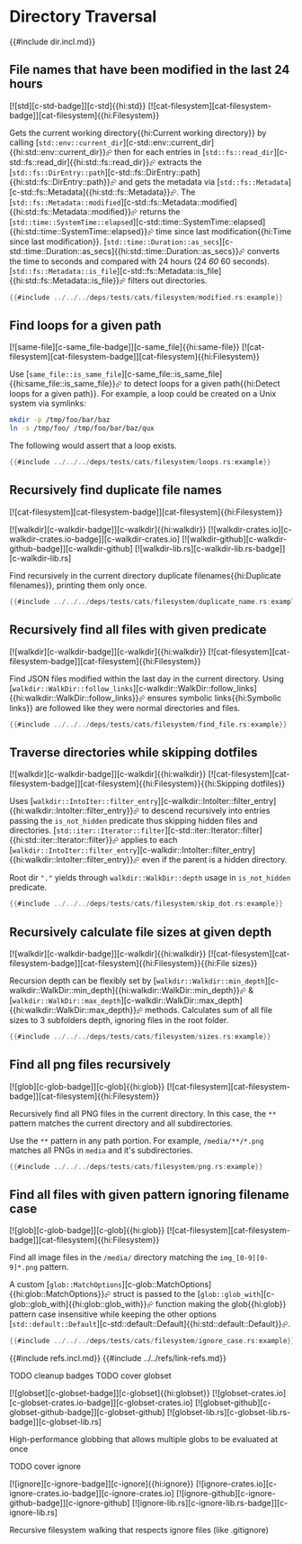 # Directory Traversal

{{#include dir.incl.md}}

## File names that have been modified in the last 24 hours

[![std][c-std-badge]][c-std]{{hi:std}}  [![cat-filesystem][cat-filesystem-badge]][cat-filesystem]{{hi:Filesystem}}

Gets the current working directory{{hi:Current working directory}} by calling [`std::env::current_dir`][c-std::env::current_dir]{{hi:std::env::current_dir}}⮳ then for each entries in [`std::fs::read_dir`][c-std::fs::read_dir]{{hi:std::fs::read_dir}}⮳ extracts the
[`std::fs::DirEntry::path`][c-std::fs::DirEntry::path]{{hi:std::fs::DirEntry::path}}⮳ and gets the metadata via [`std::fs::Metadata`][c-std::fs::Metadata]{{hi:std::fs::Metadata}}⮳. The
[`std::fs::Metadata::modified`][c-std::fs::Metadata::modified]{{hi:std::fs::Metadata::modified}}⮳ returns the [`std::time::SystemTime::elapsed`][c-std::time::SystemTime::elapsed]{{hi:std::time::SystemTime::elapsed}}⮳ time since last modification{{hi:Time since last modification}}. [`std::time::Duration::as_secs`][c-std::time::Duration::as_secs]{{hi:std::time::Duration::as_secs}}⮳ converts the time to seconds and compared with 24 hours (24 *60* 60 seconds). [`std::fs::Metadata::is_file`][c-std::fs::Metadata::is_file]{{hi:std::fs::Metadata::is_file}}⮳ filters out directories.

```rust
{{#include ../../../deps/tests/cats/filesystem/modified.rs:example}}
```

## Find loops for a given path

[![same-file][c-same_file-badge]][c-same_file]{{hi:same-file}}  [![cat-filesystem][cat-filesystem-badge]][cat-filesystem]{{hi:Filesystem}}

Use [`same_file::is_same_file`][c-same_file::is_same_file]{{hi:same_file::is_same_file}}⮳ to detect loops for a given path{{hi:Detect loops for a given path}}. For example, a loop could be created on a Unix system via symlinks:

```bash
mkdir -p /tmp/foo/bar/baz
ln -s /tmp/foo/ /tmp/foo/bar/baz/qux
```

The following would assert that a loop exists.

```rust
{{#include ../../../deps/tests/cats/filesystem/loops.rs:example}}
```

## Recursively find duplicate file names

[![cat-filesystem][cat-filesystem-badge]][cat-filesystem]{{hi:Filesystem}}

[![walkdir][c-walkdir-badge]][c-walkdir]{{hi:walkdir}}
[![walkdir-crates.io][c-walkdir-crates.io-badge]][c-walkdir-crates.io]
[![walkdir-github][c-walkdir-github-badge]][c-walkdir-github]
[![walkdir-lib.rs][c-walkdir-lib.rs-badge]][c-walkdir-lib.rs]

Find recursively in the current directory duplicate filenames{{hi:Duplicate filenames}}, printing them only once.

```rust
{{#include ../../../deps/tests/cats/filesystem/duplicate_name.rs:example}}
```

## Recursively find all files with given predicate

[![walkdir][c-walkdir-badge]][c-walkdir]{{hi:walkdir}}  [![cat-filesystem][cat-filesystem-badge]][cat-filesystem]{{hi:Filesystem}}

Find JSON files modified within the last day in the current directory. Using [`walkdir::WalkDir::follow_links`][c-walkdir::WalkDir::follow_links]{{hi:walkdir::WalkDir::follow_links}}⮳ ensures symbolic links{{hi:Symbolic links}} are followed like they were normal directories and files.

```rust
{{#include ../../../deps/tests/cats/filesystem/find_file.rs:example}}
```

## Traverse directories while skipping dotfiles

[![walkdir][c-walkdir-badge]][c-walkdir]{{hi:walkdir}}  [![cat-filesystem][cat-filesystem-badge]][cat-filesystem]{{hi:Filesystem}}{{hi:Skipping dotfiles}}

Uses [`walkdir::IntoIter::filter_entry`][c-walkdir::IntoIter::filter_entry]{{hi:walkdir::IntoIter::filter_entry}}⮳ to descend recursively into entries passing the `is_not_hidden` predicate thus skipping hidden files and directories. [`std::iter::Iterator::filter`][c-std::iter::Iterator::filter]{{hi:std::iter::Iterator::filter}}⮳ applies to each [`walkdir::IntoIter::filter_entry`][c-walkdir::IntoIter::filter_entry]{{hi:walkdir::IntoIter::filter_entry}}⮳ even if the parent is a hidden directory.

Root dir `"."` yields through `walkdir::WalkDir::depth` usage in `is_not_hidden` predicate.

```rust
{{#include ../../../deps/tests/cats/filesystem/skip_dot.rs:example}}
```

## Recursively calculate file sizes at given depth

[![walkdir][c-walkdir-badge]][c-walkdir]{{hi:walkdir}}  [![cat-filesystem][cat-filesystem-badge]][cat-filesystem]{{hi:Filesystem}}{{hi:File sizes}}

Recursion depth can be flexibly set by [`walkdir::Walkdir::min_depth`][c-walkdir::WalkDir::min_depth]{{hi:walkdir::WalkDir::min_depth}}⮳ & [`walkdir::WalkDir::max_depth`][c-walkdir::WalkDir::max_depth]{{hi:walkdir::WalkDir::max_depth}}⮳ methods. Calculates sum of all file sizes to 3 subfolders depth, ignoring files in the root folder.

```rust
{{#include ../../../deps/tests/cats/filesystem/sizes.rs:example}}
```

## Find all png files recursively

[![glob][c-glob-badge]][c-glob]{{hi:glob}}  [![cat-filesystem][cat-filesystem-badge]][cat-filesystem]{{hi:Filesystem}}

Recursively find all PNG files in the current directory. In this case, the `**` pattern matches the current directory and all subdirectories.

Use the `**` pattern in any path portion. For example, `/media/**/*.png` matches all PNGs in `media` and it's subdirectories.

```rust
{{#include ../../../deps/tests/cats/filesystem/png.rs:example}}
```

## Find all files with given pattern ignoring filename case

[![glob][c-glob-badge]][c-glob]{{hi:glob}}  [![cat-filesystem][cat-filesystem-badge]][cat-filesystem]{{hi:Filesystem}}

Find all image files in the `/media/` directory matching the `img_[0-9][0-9]*.png` pattern.

A custom [`glob::MatchOptions`][c-glob::MatchOptions]{{hi:glob::MatchOptions}}⮳ struct is passed to the [`glob::glob_with`][c-glob::glob_with]{{hi:glob::glob_with}}⮳ function making the glob{{hi:glob}} pattern case insensitive while keeping the other options [`std::default::Default`][c-std::default::Default]{{hi:std::default::Default}}⮳.

```rust
{{#include ../../../deps/tests/cats/filesystem/ignore_case.rs:example}}
```

{{#include refs.incl.md}}
{{#include ../../refs/link-refs.md}}

<div class="hidden">
TODO cleanup badges
TODO cover globset

[![globset][c-globset-badge]][c-globset]{{hi:globset}}
[![globset-crates.io][c-globset-crates.io-badge]][c-globset-crates.io]
[![globset-github][c-globset-github-badge]][c-globset-github]
[![globset-lib.rs][c-globset-lib.rs-badge]][c-globset-lib.rs]

High-performance globbing that allows multiple globs to be evaluated at once

TODO cover ignore

[![ignore][c-ignore-badge]][c-ignore]{{hi:ignore}}
[![ignore-crates.io][c-ignore-crates.io-badge]][c-ignore-crates.io]
[![ignore-github][c-ignore-github-badge]][c-ignore-github]
[![ignore-lib.rs][c-ignore-lib.rs-badge]][c-ignore-lib.rs]

Recursive filesystem walking that respects ignore files (like .gitignore)

</div>
